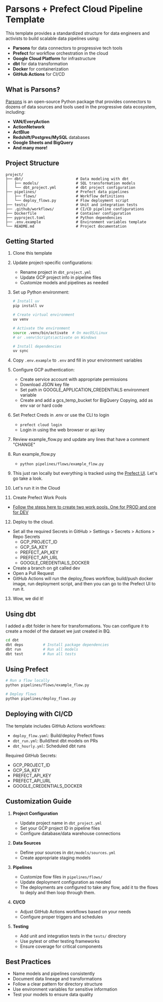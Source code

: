 # Parsons + Prefect Cloud Pipeline Template

This template provides a standardized structure for data engineers and activists to build scalable data pipelines using:

- **Parsons** for data connectors to progressive tech tools
- **Prefect** for workflow orchestration in the cloud
- **Google Cloud Platform** for infrastructure
- **dbt** for data transformation
- **Docker** for containerization
- **GitHub Actions** for CI/CD

## What is Parsons?

[Parsons](https://github.com/move-coop/parsons) is an open-source Python package that provides connectors to dozens of data sources and tools used in the progressive data ecosystem, including:

- **VAN/EveryAction**
- **ActionNetwork**
- **ActBlue**
- **Redshift/Postgres/MySQL** databases
- **Google Sheets and BigQuery**
- **And many more!**

## Project Structure

```
project/
├── dbt/                        # Data modeling with dbt
│   ├── models/                 # SQL transformation models
│   └── dbt_project.yml         # dbt project configuration
├── pipelines/                  # Prefect data pipelines
│   ├── flows/                  # Workflow definitions
│   └── deploy_flows.py         # Flow deployment script
├── tests/                      # Unit and integration tests
├── .github/workflows/          # CI/CD pipeline configurations
├── Dockerfile                  # Container configuration
├── pyproject.toml              # Python dependencies
├── .env.example                # Environment variables template
└── README.md                   # Project documentation
```

## Getting Started

1. Clone this template

2. Update project-specific configurations:

   - Rename project in `dbt_project.yml`
   - Update GCP project info in pipeline files
   - Customize models and pipelines as needed

3. Set up Python environment:

   ```bash
   # Install uv
   pip install uv

   # Create virtual environment
   uv venv

   # Activate the environment
   source .venv/bin/activate  # On macOS/Linux
   # or .venv\Scripts\activate on Windows

   # Install dependencies
   uv sync
   ```

4. Copy `.env.example` to `.env` and fill in your environment variables

5. Configure GCP authentication:

   - Create service account with appropriate permissions
   - Download JSON key file
   - Set path in GOOGLE_APPLICATION_CREDENTIALS environment variable
   - Create and add a gcs_temp_bucket for BigQuery Copying, add as env var or hard code

6. Set Prefect Creds in .env or use the CLI to login

   - `prefect cloud login`
   - Login in using the web browser or api key

7. Review example_flow.py and update any lines that have a comment "CHANGE"

8. Run example_flow.py

   - `python pipelines/flows/example_flow.py`

9. This just ran locally but everything is tracked using the [Prefect UI](https://app.prefect.cloud/).
   Let's go take a look.

10. Let's run it in the Cloud

11. Create Prefect Work Pools

- [Follow the steps here to create two work pools. One for PROD and one for DEV](https://docs.prefect.io/v3/deploy/infrastructure-examples/serverless)

12. Deploy to the cloud.

- Set all the required Secrets in GitHub > Settings > Secrets > Actions > Repo Secrets
  - GCP_PROJECT_ID
  - GCP_SA_KEY
  - PREFECT_API_KEY
  - PREFECT_API_URL
  - GOOGLE_CREDENTIALS_DOCKER
- Create a branch on git called dev
- Open a Pull Request
- GitHub Actions will run the deploy_flows workflow, build/push docker image, run deployment script, and then you can go to the Prefect UI to run it.

13. Wow, we did it!

## Using dbt

I added a dbt folder in here for transformations.
You can configure it to create a model of the dataset we just created in BQ.

```bash
cd dbt
dbt deps         # Install package dependencies
dbt run          # Run all models
dbt test         # Run all tests
```

## Using Prefect

```bash
# Run a flow locally
python pipelines/flows/example_flow.py

# Deploy flows
python pipelines/deploy_flows.py
```

## Deploying with CI/CD

The template includes GitHub Actions workflows:

- `deploy_flow.yaml`: Build/deploy Prefect flows
- `dbt_run.yml`: Build/test dbt models on PRs
- `dbt_hourly.yml`: Scheduled dbt runs

Required GitHub Secrets:

- GCP_PROJECT_ID
- GCP_SA_KEY
- PREFECT_API_KEY
- PREFECT_API_URL
- GOOGLE_CREDENTIALS_DOCKER

## Customization Guide

1. **Project Configuration**

   - Update project name in `dbt_project.yml`
   - Set your GCP project ID in pipeline files
   - Configure database/data warehouse connections

2. **Data Sources**

   - Define your sources in `dbt/models/sources.yml`
   - Create appropriate staging models

3. **Pipelines**

   - Customize flow files in `pipelines/flows/`
   - Update deployment configuration as needed
   - The deployments are configured to take any flow, add it to the flows to deply and then loop through them.

4. **CI/CD**

   - Adjust GitHub Actions workflows based on your needs
   - Configure proper triggers and schedules

5. **Testing**
   - Add unit and integration tests in the `tests/` directory
   - Use pytest or other testing frameworks
   - Ensure coverage for critical components

## Best Practices

- Name models and pipelines consistently
- Document data lineage and transformations
- Follow a clear pattern for directory structure
- Use environment variables for sensitive information
- Test your models to ensure data quality
